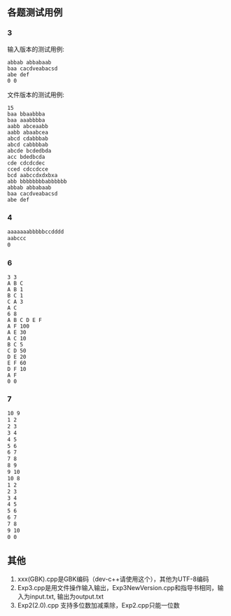 ## 各题测试用例
### 3
输入版本的测试用例:  
```plain text
abbab abbabaab  
baa cacdveabacsd  
abe def  
0 0  
```
文件版本的测试用例:  
```text
15
baa bbaabbba 
baa aaabbbba
aabb abceaabb
aabb abaabcea
abcd cdabbbab
abcd cabbbbab
abcde bcdedbda
acc bdedbcda
cde cdcdcdec
cced cdccdcce
bcd aabccdxdxbxa
abb bbbbbbbbabbbbbb
abbab abbabaab
baa cacdveabacsd
abe def
```
### 4
```txt
aaaaaaabbbbbccdddd
aabccc
0
```

### 6
```
3 3
A B C
A B 1
B C 1
C A 3
A C
6 8
A B C D E F
A F 100
A E 30
A C 10
B C 5
C D 50
D E 20
E F 60
D F 10
A F
0 0
```

### 7
```txt
10 9
1 2
2 3
3 4
4 5
5 6
6 7
7 8
8 9
9 10
10 8
1 2
2 3
3 4
4 5
5 6
6 7
7 8
9 10
0 0
```
## 其他
1. xxx(GBK).cpp是GBK编码（dev-c++请使用这个），其他为UTF-8编码
2. Exp3.cpp是用文件操作输入输出，Exp3NewVersion.cpp和指导书相同，输入为input.txt, 输出为output.txt  
3. Exp2(2.0).cpp 支持多位数加减乘除，Exp2.cpp只能一位数

